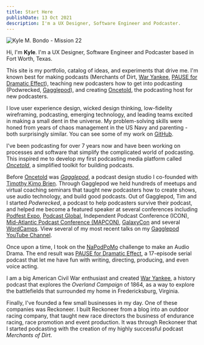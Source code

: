 ```yaml
---
title: Start Here
publishDate: 13 Oct 2021
description: I'm a UX Designer, Software Engineer and Podcaster.
---
```


![Kyle M. Bondo - Mission 22](/assets/dents/kylebondo.com-bio-1200x750.png)

Hi, I'm <strong>Kyle</strong>. I'm a UX Designer, Software Engineer and
Podcaster based in Fort Worth, Texas.

This site is my portfolio, catalog of ideas, and experiments that drive me. I'm known best for making podcasts (Merchants of Dirt, <a href="https://waryankee.com" target="_blank">War Yankee</a>, <a href="https://pausefordramaticeffect.com" target="_blank">PAUSE for Dramatic Effect</a>), teaching new podcasters how to get into podcasting (Podwrecked, <a href="https://www.youtube.com/@gagglepod3628" target="_blank">Gagglepod</a>), and creating <a href="https://oncetold.us" target="_blank">Oncetold</a>, the podcasting host for new podcasters.

I love user experience design, wicked design thinking, low-fidelity wireframing, podcasting, emerging technology, and leading teams excited in making a small dent in the universe. My problem-solving skills were honed from years of chaos management in the US Navy and parenting - both surprisingly similar. You can see some of my work on <a href="https://github.com/gagglepod" target="_blank">GitHub</a>.

I've been podcasting for over 7 years now and have been working on
processes and software that simplify the complicated world of podcasting.
This inspired me to develop my first podcasting media platform called <em><a href="https://oncetold.us" target="_blank">Oncetold</a></em>, a simplified toolkit for building podcasts.

Before <a href="https://oncetold.us" target="_blank">Oncetold</a> was <em><a href="https://www.youtube.com/@gagglepod3628" target="_blank">Gagglepod</a></em>, a podcast design studio I co-founded with <a href="https://createartpodcast.com" target="_blank">Timothy Kimo Brien</a>. Through Gagglepod we held hundreds of meetups and virtual coaching seminars that taught new podcasters how to create shows, use audio
technology, and build good podcasts. Out of Gagglepod, Tim and I started <em>Podwrecked</em>, a podcast to help podcasters survive their podcast, and helped me
become a featured speaker at several conferences including <a href="https://podfestexpo.com/" target="_blank">Podfest Expo</a>, <a href="https://podfestglobal.online/" target="_blank">Podcast Global</a>, Independent Podcast Conference (ICON), <a href="https://www.indiepodcon.com/" target="_blank">Mid-Atlantic Podcast Conference (MAPCON)</a>, <a href="https://galaxycon.com/pages/richmond" target="_blank">GalaxyCon</a> and several <a href="https://central.wordcamp.org/" target="_blank">WordCamps</a>. View several of my most recent talks on my <a href="https://www.youtube.com/@gagglepod3628" target="_blank">Gagglepod YouTube Channel</a>.

Once upon a time, I took on the <a href="https://www.napodpomo.org" target="_blank">NaPodPoMo</a> challenge to make an Audio Drama. The end
result was <a href="https://pausefordramaticeffect.com" target="_blank">PAUSE for Dramatic Effect</a>, a 17-episode serial podcast that let me have fun with writing,
directing, producing, and even voice acting.

I am a big American Civil War enthusiast and created <a href="https://waryankee.com" target="_blank">War Yankee</a>, a history podcast that explores the <em>Overland Campaign</em> of 1864, as a way to explore the battlefields that surrounded my home in Fredericksburg,
Virginia.

Finally, I've founded a few small businesses in my day. One of these companies was Reckoneer. I built Reckoneer from a blog into an outdoor racing company, that taught new race directors the business of endurance racing, race promotion and event production. It was through Reckoneer that I started podcasting with the creation of my highly successful podcast <em>Merchants of Dirt</em>.
